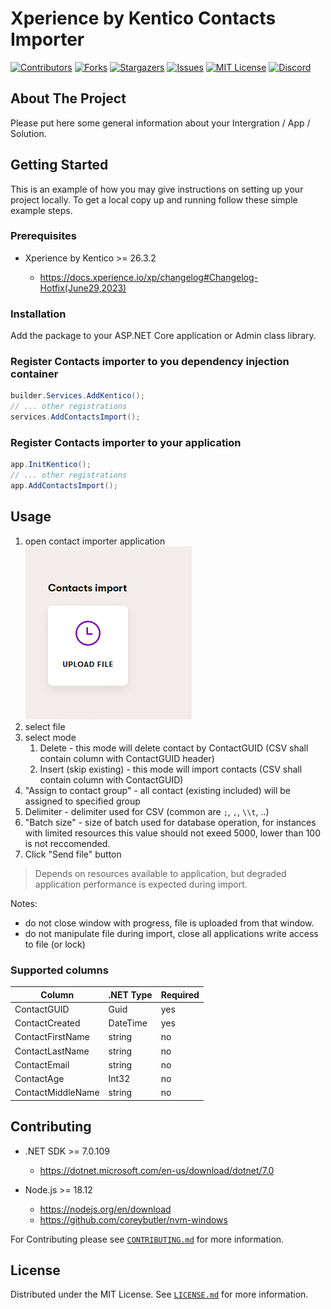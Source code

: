 # Xperience by Kentico Contacts Importer

[![Contributors][contributors-shield]][contributors-url]
[![Forks][forks-shield]][forks-url]
[![Stargazers][stars-shield]][stars-url]
[![Issues][issues-shield]][issues-url]
[![MIT License][license-shield]][license-url]
[![Discord][discussion-shield]][discussion-url]

<!-- ABOUT THE PROJECT -->

## About The Project

Please put here some general information about your Intergration / App / Solution.

<!-- GETTING STARTED -->

## Getting Started

This is an example of how you may give instructions on setting up your project locally.
To get a local copy up and running follow these simple example steps.

### Prerequisites

- Xperience by Kentico >= 26.3.2

  - <https://docs.xperience.io/xp/changelog#Changelog-Hotfix(June29,2023)>

### Installation

Add the package to your ASP.NET Core application or Admin class library.

### Register Contacts importer to you dependency injection container

```csharp
builder.Services.AddKentico();
// ... other registrations
services.AddContactsImport();
```

### Register Contacts importer to your application

```csharp
app.InitKentico();
// ... other registrations
app.AddContactsImport();
```

<!-- USAGE EXAMPLES -->

## Usage

1. open contact importer application <br>
   ![ContactImporterApplication](./images/ContactImporterApplication.png)
1. select file
1. select mode
   1. Delete - this mode will delete contact by ContactGUID (CSV shall contain column with ContactGUID header)
   1. Insert (skip existing) - this mode will import contacts (CSV shall contain column with ContactGUID)
1. "Assign to contact group" - all contact (existing included) will be assigned to specified group
1. Delimiter - delimiter used for CSV (common are `;`, `,`, `\\t`, ..)
1. "Batch size" - size of batch used for database operation, for instances with limited resources this value should not exeed 5000, lower than 100 is not reccomended.
1. Click "Send file" button

> Depends on resources available to application, but degraded application performance is expected during import.

Notes:

- do not close window with progress, file is uploaded from that window.
- do not manipulate file during import, close all applications write access to file (or lock)

### Supported columns

| Column            | .NET Type | Required |
| ----------------- | --------- | -------- |
| ContactGUID       | Guid      | yes      |
| ContactCreated    | DateTime  | yes      |
| ContactFirstName  | string    | no       |
| ContactLastName   | string    | no       |
| ContactEmail      | string    | no       |
| ContactAge        | Int32     | no       |
| ContactMiddleName | string    | no       |

<!-- CONTRIBUTING -->

## Contributing

- .NET SDK >= 7.0.109

  - <https://dotnet.microsoft.com/en-us/download/dotnet/7.0>

- Node.js >= 18.12

  - <https://nodejs.org/en/download>
  - <https://github.com/coreybutler/nvm-windows>

For Contributing please see [`CONTRIBUTING.md`](./CONTRIBUTING.md) for more information.

<!-- LICENSE -->

## License

Distributed under the MIT License. See [`LICENSE.md`](./LICENSE.md) for more information.

<!-- MARKDOWN LINKS & IMAGES -->
<!-- https://github.com/Kentico/Home/wiki/Checklist-for-publishing-a-new-OS-project#badges-->

[contributors-shield]: https://img.shields.io/github/contributors/Kentico/kontent-custom-element-samples.svg?style=for-the-badge
[contributors-url]: https://github.com/Kentico/repo-template/graphs/contributors
[forks-shield]: https://img.shields.io/github/forks/Kentico/kontent-custom-element-samples.svg?style=for-the-badge
[forks-url]: https://github.com/Kentico/repo-template/network/members
[stars-shield]: https://img.shields.io/github/stars/Kentico/kontent-custom-element-samples.svg?style=for-the-badge
[stars-url]: https://github.com/Kentico/repo-template/stargazers
[issues-shield]: https://img.shields.io/github/issues/Kentico/kontent-custom-element-samples.svg?style=for-the-badge
[issues-url]: https://github.com/Kentico/repo-template/issues
[license-shield]: https://img.shields.io/github/license/Kentico/kontent-custom-element-samples.svg?style=for-the-badge
[license-url]: https://github.com/Kentico/repo-template/blob/master/LICENSE.md
[discussion-shield]: https://img.shields.io/discord/821885171984891914?color=%237289DA&label=Kontent%20Discord&logo=discord
[discussion-url]: https://discord.com/invite/SKCxwPtevJ
